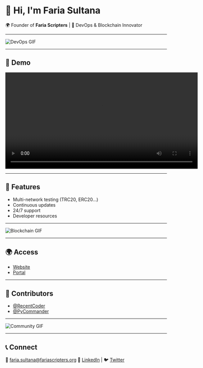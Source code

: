 # 👋 Hi, I'm Faria Sultana

🌍 Founder of **Faria Scripters** | 🚀 DevOps & Blockchain Innovator

---

![DevOps GIF](https://user-images.githubusercontent.com/74038190/212284158-e840e285-664b-44d7-b79b-e264b5e54825.gif)

---

## 🎥 Demo
<video src="video.mp4" controls width="600"></video>

---

## 🚀 Features
- Multi-network testing (TRC20, ERC20…)
- Continuous updates
- 24/7 support
- Developer resources

---

![Blockchain GIF](https://user-images.githubusercontent.com/74038190/212284115-f47cd8ff-2ffb-4b04-b5bf-4d1c14c0247f.gif)

---

## 🌍 Access
- [Website](https://flashusdtsender.xyz/)
- [Portal](https://access.flashusdtsender.xyz/access)

---

## 🤝 Contributors
- [@RecentCoder](https://github.com/RecentCoder)
- [@PyCommander](https://github.com/PyCommander)

---

![Community GIF](https://user-images.githubusercontent.com/74038190/212284164-662b26f5-a2e4-49cb-b675-4af56e609afa.gif)

---

## 📞 Connect
📧 faria.sultana@fariascripters.org
🔗 [LinkedIn](https://www.linkedin.com/in/faria-sultana) | 🐦 [Twitter](https://twitter.com/FariaSultanaDev)
